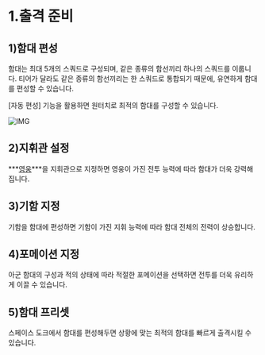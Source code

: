 # 1.출격 준비

## 1)함대 편성

함대는 최대 5개의 스쿼드로 구성되며, 같은 종류의 함선끼리 하나의 스쿼드를 이룹니다. 티어가 달라도 같은 종류의 함선끼리는 한 스쿼드로 통합되기 때문에, 유연하게 함대를 편성할 수 있습니다.

[자동 편성] 기능을 활용하면 원터치로 최적의 함대를 구성할 수 있습니다.

![IMG]()



## 2)지휘관 설정

***<u>영웅</u>***을 지휘관으로 지정하면 영웅이 가진 전투 능력에 따라 함대가 더욱 강력해집니다.



## 3)기함 지정

기함을 함대에 편성하면 기함이 가진 지휘 능력에 따라 함대 전체의 전력이 상승합니다.



## 4)포메이션 지정

아군 함대의 구성과 적의 상태에 따라 적절한 포메이션을 선택하면 전투를 더욱 유리하게 이끌 수 있습니다.



## 5)함대 프리셋

스페이스 도크에서 함대를 편성해두면 상황에 맞는 최적의 함대를 빠르게 출격시킬 수 있습니다.